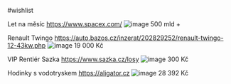 #wishlist

Let na měsíc
https://www.spacex.com/
![image](https://github.com/user-attachments/assets/8fdb6e6e-f79f-4018-9b3f-c2adf4839b9c)
 500 mld +

 Renault Twingo
 https://auto.bazos.cz/inzerat/202829252/renault-twingo-12-43kw.php
![image](https://github.com/user-attachments/assets/37026da9-a8b9-4fcb-b18d-185bae54c814)
 19 000 Kč

 VIP Rentiér Sazka
 https://www.sazka.cz/losy
![image](https://github.com/user-attachments/assets/df8e78e9-1463-4545-bb52-1c34c285fc21)
 300 Kč

Hodinky s vodotryskem
https://aligator.cz
![image](https://github.com/user-attachments/assets/0bbb8e53-c131-4998-86c6-f7bc263253f5)
28 392 Kč

